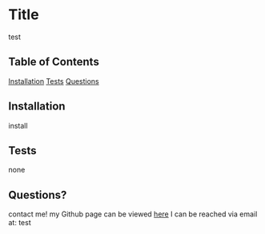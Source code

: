 # Title
test

## Table of Contents
[Installation](#installation)
[Tests](#tests)
[Questions](#questions)

## Installation
install

## Tests
none

## Questions?
contact me!
my Github page can be viewed [here](https://github.com/palminski)
I can be reached via email at: test